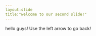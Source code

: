 ```yaml
---
layout:slide
title:"welcome to our second slide!"
---
```

hello guys!
Use the left arrow to go back!
